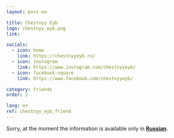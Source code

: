 ```yaml
---
layout: post-ea

title: Chestnyy Eyb
logo: chestnyy_eyb.png
link: 

socials:
  - icon: home
    link: https://chestnyyeyb.ru/
  - icon: instagram
    link: https://www.instagram.com/chestnyyeyb/
  - icon: facebook-square
    link: https://www.facebook.com/chestnyyeyb/

category: friends
order: 2

lang: en
ref: chestnyy_eyb_friend
---
```


Sorry, at the moment the information is available only in **<a href="https://lincolnvirus.com/ru/friends/" target="_blank">Russian</a>**.
